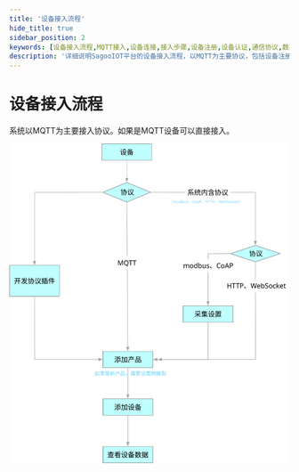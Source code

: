 ```yaml
---
title: '设备接入流程'
hide_title: true
sidebar_position: 2
keywords: [设备接入流程,MQTT接入,设备连接,接入步骤,设备注册,设备认证,通信协议,数据上报,设备管理,物联网接入]
description: '详细说明SagooIOT平台的设备接入流程，以MQTT为主要协议，包括设备注册、认证和数据通信的完整过程。'
---
```

# 设备接入流程

系统以MQTT为主要接入协议。如果是MQTT设备可以直接接入。

![](../imgs/device_access/flow.svg)
